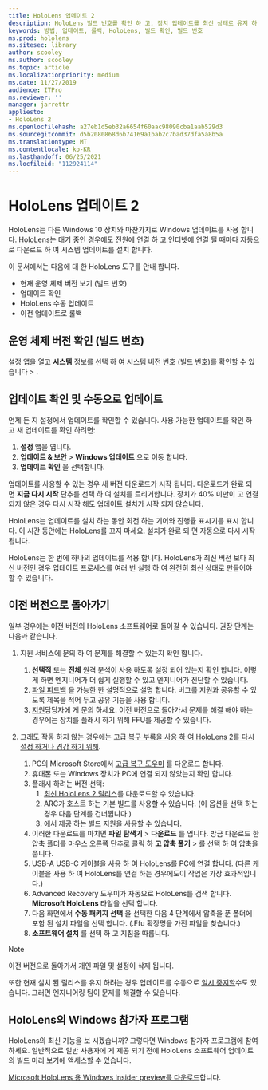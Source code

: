 ```yaml
---
title: HoloLens 업데이트 2
description: HoloLens 빌드 번호를 확인 하 고, 장치 업데이트를 최신 상태로 유지 하 고, 참가자 프로그램에 참여 하 고, 업데이트를 롤백하는 방법에 대해 알아봅니다.
keywords: 방법, 업데이트, 롤백, HoloLens, 빌드 확인, 빌드 번호
ms.prod: hololens
ms.sitesec: library
author: scooley
ms.author: scooley
ms.topic: article
ms.localizationpriority: medium
ms.date: 11/27/2019
audience: ITPro
ms.reviewer: ''
manager: jarrettr
appliesto:
- HoloLens 2
ms.openlocfilehash: a27eb1d5eb32a6654f60aac98090cba1aab529d3
ms.sourcegitcommit: d5b2080868d6b74169a1bab2c7bad37dfa5a8b5a
ms.translationtype: MT
ms.contentlocale: ko-KR
ms.lasthandoff: 06/25/2021
ms.locfileid: "112924114"
---
```

# <a name="update-hololens-2"></a>HoloLens 업데이트 2

HoloLens는 다른 Windows 10 장치와 마찬가지로 Windows 업데이트를 사용 합니다. HoloLens는 대기 중인 경우에도 전원에 연결 하 고 인터넷에 연결 될 때마다 자동으로 다운로드 하 여 시스템 업데이트를 설치 합니다.

이 문서에서는 다음에 대 한 HoloLens 도구를 안내 합니다.

- 현재 운영 체제 버전 보기 (빌드 번호)
- 업데이트 확인
- HoloLens 수동 업데이트
- 이전 업데이트로 롤백

## <a name="check-your-operating-system-version-build-number"></a>운영 체제 버전 확인 (빌드 번호)

설정 앱을 열고 **시스템** 정보를 선택 하 여 시스템 버전 번호 (빌드 번호)를 확인할 수 있습니다  >  .

## <a name="check-for-updates-and-manually-update"></a>업데이트 확인 및 수동으로 업데이트

언제 든 지 설정에서 업데이트를 확인할 수 있습니다.  사용 가능한 업데이트를 확인 하 고 새 업데이트를 확인 하려면:

1. **설정** 앱을 엽니다.
1. **업데이트 & 보안**  >  **Windows 업데이트** 으로 이동 합니다.
1. **업데이트 확인** 을 선택합니다.

업데이트를 사용할 수 있는 경우 새 버전 다운로드가 시작 됩니다. 다운로드가 완료 되 면 **지금 다시 시작** 단추를 선택 하 여 설치를 트리거합니다. 장치가 40% 미만이 고 연결 되지 않은 경우 다시 시작 해도 업데이트 설치가 시작 되지 않습니다.

HoloLens는 업데이트를 설치 하는 동안 회전 하는 기어와 진행률 표시기를 표시 합니다. 이 시간 동안에는 HoloLens를 끄지 마세요. 설치가 완료 되 면 자동으로 다시 시작 됩니다.

HoloLens는 한 번에 하나의 업데이트를 적용 합니다.  HoloLens가 최신 버전 보다 최신 버전인 경우 업데이트 프로세스를 여러 번 실행 하 여 완전히 최신 상태로 만들어야 할 수 있습니다.

## <a name="go-back-to-a-previous-version"></a>이전 버전으로 돌아가기

일부 경우에는 이전 버전의 HoloLens 소프트웨어로 돌아갈 수 있습니다. 권장 단계는 다음과 같습니다.

1. 지원 서비스에 문의 하 여 문제를 해결할 수 있는지 확인 합니다.
    1. **선택적** 또는 **전체** 원격 분석이 사용 하도록 설정 되어 있는지 확인 합니다. 이렇게 하면 엔지니어가 더 쉽게 실행할 수 있고 엔지니어가 진단할 수 있습니다.
    1. [파일 피드백](hololens-feedback.md) 을 가능한 한 설명적으로 설명 합니다. 버그를 지원과 공유할 수 있도록 제목을 적어 두고 공유 기능을 사용 합니다.
    1. [지원](https://aka.ms/hlsupport)담당자에 게 문의 하세요. 이전 버전으로 돌아가서 문제를 해결 해야 하는 경우에는 장치를 플래시 하기 위해 FFU를 제공할 수 있습니다.

1. 그래도 작동 하지 않는 경우에는 [고급 복구 부록을 사용 하 여 HoloLens 2를 다시 설정 하거나 경감 하기 위해](hololens-recovery.md).
    1. PC의 Microsoft Store에서 [고급 복구 도우미](https://www.microsoft.com/p/advanced-recovery-companion/9p74z35sfrs8?activetab=pivot:overviewtab) 를 다운로드 합니다.
    1. 휴대폰 또는 Windows 장치가 PC에 연결 되지 않았는지 확인 합니다.
    1. 플래시 하려는 버전 선택:
        1. [최신 HoloLens 2 릴리스](https://aka.ms/hololens2download)를 다운로드할 수 있습니다.
        1. ARC가 호스트 하는 기본 빌드를 사용할 수 있습니다. (이 옵션을 선택 하는 경우 다음 단계를 건너뜁니다.)
        1. 에서 제공 하는 빌드 지원을 사용할 수 있습니다.
    1. 이러한 다운로드를 마치면 **파일 탐색기**  >  **다운로드** 를 엽니다. 방금 다운로드 한 압축 폴더를 마우스 오른쪽 단추로 클릭 하 **고 압축 풀기**  >   를 선택 하 여 압축을 풉니다.
    1. USB-A USB-C 케이블을 사용 하 여 HoloLens를 PC에 연결 합니다. (다른 케이블을 사용 하 여 HoloLens를 연결 하는 경우에도이 작업은 가장 효과적입니다.)
    1. Advanced Recovery 도우미가 자동으로 HoloLens를 검색 합니다. **Microsoft HoloLens** 타일을 선택 합니다.
    1. 다음 화면에서 **수동 패키지 선택** 을 선택한 다음 4 단계에서 압축을 푼 폴더에 포함 된 설치 파일을 선택 합니다. (.Ffu 확장명을 가진 파일을 찾습니다.)
    1. **소프트웨어 설치** 를 선택 하 고 지침을 따릅니다.

> [!NOTE]
> 이전 버전으로 돌아가서 개인 파일 및 설정이 삭제 됩니다.

또한 현재 설치 된 릴리스를 유지 하려는 경우 업데이트를 수동으로 [일시 중지할](hololens-updates.md#pause-updates-via-device)수도 있습니다. 그러면 엔지니어링 팀이 문제를 해결할 수 있습니다.

## <a name="windows-insider-program-on-hololens"></a>HoloLens의 Windows 참가자 프로그램

HoloLens의 최신 기능을 보 시겠습니까?  그렇다면 Windows 참가자 프로그램에 참여 하세요. 일반적으로 일반 사용자에 게 제공 되기 전에 HoloLens 소프트웨어 업데이트의 빌드 미리 보기에 액세스할 수 있습니다.

[Microsoft HoloLens 용 Windows Insider preview를 다운로드](hololens-insider.md)합니다.
